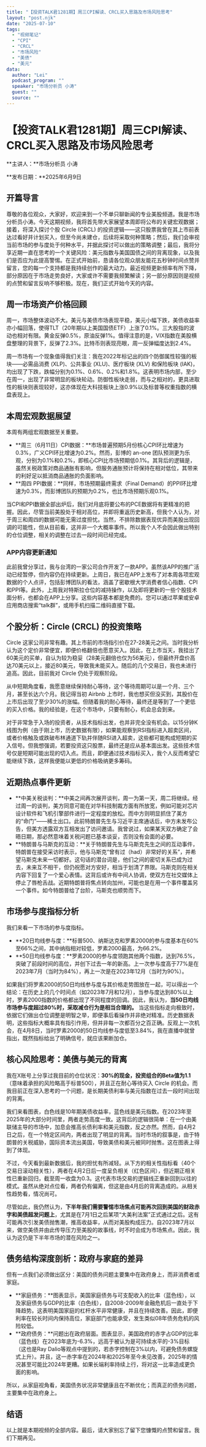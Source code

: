 ```yaml
---
title: "【投资TALK君1281期】周三CPI解读、CRCL买入思路及市场风险思考"
layout: "post.njk"  
date: "2025-07-10"
tags:
  - "视频笔记"
  - "CPI"
  - "CRCL"
  - "市场风险"
  - "美债"
  - "美元"
data:
  author: "Lei"
  podcast_program: ""
  speaker: "市场分析员 小涛"
  guest: "" 
  source: ""
---
```


# 【投资TALK君1281期】周三CPI解读、CRCL买入思路及市场风险思考

**主讲人：**市场分析员 小涛

**发布日期：**2025年6月9日

## 开篇导言

尊敬的各位观众，大家好，欢迎来到一个不单只聊新闻的专业美股频道。我是市场分析员小涛。今天这期视频，我将首先带大家展望本周即将公布的关键宏观数据；接着，将深入探讨个股
Circle (CRCL)
的投资逻辑——这只股票我曾在其上市前表达过看好并计划买入，但至今尚未建仓，后续将采取何种策略；然后，我们会审视当前市场的参与度处于何种水平，并据此探讨可以做出的策略调整；最后，我将分享近期一直在思考的一个关键风险：美元指数与美国国债之间的背离现象，以及我们是否应为此提高警惕。在正式开始前，恳请各位观众朋友能花五秒钟时间点赞并留言，您的每一个支持都是我持续创作的最大动力。最近视频更新频率有所下降，部分原因在于市场走势良好，大家或许不需要我频繁解读；另一部分原因则是视频的点赞和留言反响不够积极。现在，我们正式开始今天的内容。

## 周一市场资产价格回顾

周一，市场整体波动不大。美元与美债市场表现平稳，美元小幅下跌，美债收益率亦小幅回落，使得TLT（20年期以上美国国债ETF）上涨了0.1%。三大股指的波动也相对有限。黄金反弹0.5%，原油反弹1%。值得注意的是，VIX指数在美股横盘整理的背景下，反弹了2.3%。比特币则表现亮眼，周一反弹幅度达到2.4%。

周一市场有一个现象值得我们关注：我在2022年标记出的四个防御属性较强的板块——必需品消费
(XLP)、公共事业 (XLU)、医疗板块 (XLV) 和保险板块
(IAK)，均出现了下跌，跌幅分别为0.1%、0.6%、0.2%和1.8%。这表明市场内部，至少在周一，出现了非常明显的板块轮动。防御性板块走弱，而与之相对的，更具进取性的板块则表现较好，这亦体现在大科技板块上涨0.9%以及标普等权重指数的横盘表现上。

## 本周宏观数据展望

本周有两组宏观数据至关重要。

- **周三（6月11日）CPI数据：**市场普遍预期5月份核心CPI环比增速为0.3%，广义CPI环比增速为0.2%。然而，彭博的
  an-one
  团队预测更为乐观，分别为0.1%和0.2%，即核心CPI比市场预期低0.1%。其背后的逻辑是，虽然关税政策对商品通胀有影响，但服务通胀预计将保持在相对低位，其带来的利好足以抵消商品通胀的负面影响。
- **周四 PPI数据：**同样，市场预期最终需求（Final
  Demand）的PPI环比增速为0.3%，而彭博团队的预期为0.2%，也比市场预期乐观0.1%。

当CPI和PPI数据全部出炉后，我们对月底将要公布的PCE数据将有更精准的把握。因此，尽管当前美股处于相对高位，并即将重返历史新高，但我个人认为，对于周三和周四的数据可能无需过度担忧。当然，不排除数据表现优异而美股出现回调的可能性，但从目前看，这并非一个大概率事件。所以我个人不会因此做出特别的仓位调整，相关的调整在过去一段时间已经完成。

### APP内容更新通知

此前我曾分享过，我与台湾的一家公司合作开发了一款APP。虽然该APP的推广活动已经暂停，但内容仍在持续更新。上周日，我已在APP上发布了对本周各项宏观数据的个人点评，包括彭博团队的看法，涵盖了密歇根大学消费者信心指数、CPI和PPI等。此外，上周我对特斯拉仓位的减持操作，以及即将更新的一些个股技术面分析，也都会在APP上分享。这些内容基本都是免费的。您可以通过苹果或安卓应用商店搜索“talk群”，或用手机扫描二维码直接下载。

## 个股分析：Circle (CRCL) 的投资策略

Circle
这家公司非常有趣。其上市前的市场指引价在27-28美元之间。当时我分析认为这个定价非常便宜，即便价格翻倍也愿意买入。因此，在上市当天，我挂出了60美元的买单，自认为较为稳妥（28美元翻倍也仅为56美元），但最终开盘价高达70美元以上，接近80美元，导致我未能买入。随后的几个交易日，我也未进行追高。因此，目前我对
Circle 仍处于观察阶段。

从中短期角度看，我愿意继续保持耐心等待，这个等待周期可以是一个月、三个月，甚至长达六个月。我记得当初
Airbnb
上市时，我也想买但没买到，其股价在上市后出现了至少30%的涨幅。但随着我的耐心等待，最终还是等到了一个更低的买入价格。我的经验是，在这个市场中，只要有耐心，机会总会到来。

对于非常急于入场的投资者，从技术指标出发，也并非完全没有机会。以15分钟K线图为例（由于刚上市，历史数据有限），如果能观察到RSI指标进入超卖区间，或者价格触及或跌破布林通道下轨并伴随RSI进入超卖，这些都可能构成短期的买入信号。但我想强调，若要投资这只股票，最终还是应从基本面出发。这些技术信号仅是短期可能出现的切入点。而且，即便通过技术指标买入，我个人反而希望它能继续下跌，这样我便能以更低的价格吸纳更多筹码。

## 近期热点事件更新

- **中美关税谈判：**中美之间再次展开谈判，周一为第一天，周二将继续。经过周一的谈判，美方同意可能在对华科技制裁方面有所放宽，例如可能对芯片设计软件和飞机引擎部件进行一定程度的放松。而中方则明显抓住了美方的“命门”——稀土出口。此前特朗普先生与习近平主席通话后，中方未发布公告，但美方透露双方互相发出了访问邀请。我曾说过，如果某天双方确定了会晤日期，那必然意味着关税问题已基本谈妥，否则没有会面的必要。
- **特朗普与马斯克的互动：**关于特朗普先生与马斯克先生之间的互动事件，特朗普在接受采访时表示，他与马斯克“曾有过（had）非常好的关系”，并希望马斯克未来一切都好。这句话的潜台词是，他们之间的密切关系已成为过去，未来互不相干，但仍祝愿对方安好，相当于划清了界限。马斯克则在相关内容下回复了一个爱心表情。这背后或许有中间人协调，使双方在社交媒体上停止了唇枪舌战。近期特朗普将焦点转向加州，可能也是在用一个事件覆盖另一个事件。如今特朗普给了台阶，马斯克也顺势而下。

## 市场参与度指标分析

我们来看一下市场的参与度指标。

- **20日均线参与度：**标普500、纳斯达克和罗素2000的参与度基本在60%至66%之间，其中纳指相对较低，罗素2000最高，为66.2%。
- **50日均线参与度：**罗素2000的参与度领跑其他两个指数，达到76.5%，突破了前段时间的高位，并创下过去一年的新高。上一次参与度高于77%是在2023年7月（当时为84%），再上一次是在2023年12月（当时为90%）。

如果我们将罗素2000的50日均线参与度与其价格走势图放在一起，可以得出一个结论：在历史上的几个时间点（如2023年7月和12月），当参与度达到80%以上时，罗素2000指数的价格都出现了不同程度的回调。因此，我认为，**当50日均线市场参与度超过80%时，采取减仓行为是相当合理的。**
当这些指标走向极致时，依据它们做出仓位调整是明智之举，即便事后看操作并非绝对精准。历史数据表明，这些指标大概率具有指引作用，但并非每一次都百分之百正确。反观上一次机会，在4月8日，当时罗素2000的50日均线参与度低至3.84%，我在直播中就曾指出，既然指标给出了明确信号，就应该果断加仓。

## 核心风险思考：美债与美元的背离

我在X账号上分享过我目前的仓位状况：**30%的现金，投资组合的Beta值为1.1**（意味着承担的风险略高于标普500），并且正在耐心等待买入
Circle
的机会。而我目前正在深入思考的一个问题，是长期美债利率与美元指数在过去一段时间出现的背离。

我们来看图表，白色线是10年期美债收益率，蓝色线是美元指数。在2023年至2025年的大部分时间里，两者走势高度一致。这背后的逻辑很简单：在一个由美联储主导的市场中，加息会推高长债利率和美元指数，反之亦然。然而，自4月2日之后，在一个特定区间内，两者出现了明显的背离。当时市场的叙事是，由于特朗普的关税威胁，国际资本流出美国，导致美债和美元被同时抛售。这在图表上得到了体现。

不过，今天看到最新数据后，我的担忧有所减轻。从下方的相关性指标看（40个交易日滚动相关性），两者在4月2日后一度呈负相关（红色区间），但近期正相关性已重新回归，截至周一收盘为0.3。这代表市场交易的逻辑线正重新回到以往的模式。虽然从绝对点位看，两者仍有偏离，但这是由4月后的背离造成的。从相关性趋势看，情况尚可。

尽管如此，我仍然认为，**下半年我们需要警惕市场焦点可能再次回到美国的财政赤字和美债超发问题上**，尤其是在7月1日之后某项“大美利法案”正式通过之后。这有可能再次引发美债抛售潮，推高收益率，从而对美股构成压力。自2023年7月以来，做空美债并由此传导压力至美股的故事线，时不时会成为市场焦点。因此，我认为这仍是下半年市场的潜在风险之一。

## 债务结构深度剖析：政府与家庭的差异

但有一点我们必须做出区分：美国的债务问题主要集中在政府身上，而非消费者或家庭。

- **家庭债务：**图表显示，美国家庭债务与可支配收入的比率（蓝色线），以及家庭债务与GDP的比率（白色线），自2008-2009年金融危机后一直处于下降趋势。这表明美国家庭的杠杆水平非常健康，并且在持续改善。因此，即便利率在较长时间内保持高位，家庭部门也能承受，发生类似08年债务危机的风险较低。
- **政府债务：**问题出在政府层面。图表显示，美国政府的赤字占GDP的比率（蓝色线）在2023年底为-6.3%，远高于被认为是可持续水平的-3%目标（这也是Ray
  Dalio等观点中提到的，若赤字控制在3%以内，可避免债务螺旋式上升）。并且，这一赤字率在2024年和2025年至今未见改善，2025年的情况甚至可能比2024年更糟。如果长端利率持续上行，将对这一比率造成更负面的影响。

所以，从家庭视角看，美国债务状况非常健康且在不断优化；而真正的债务问题，主要集中在政府身上。

## 结语

以上就是本期视频的全部内容。最后，请大家别忘了留下您慷慨的点赞和留言。我们下期再见。
